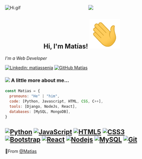 <img src="/ABSphreak/ABSphreak/blob/master/gifs/Hi.gif?raw=true" alt="Hi.gif">
<img align='right' src="https://media.giphy.com/media/M9gbBd9nbDrOTu1Mqx/giphy.gif" width="230">
<h2 align="center" > Hi, I'm Matías! <img src="https://github.com/ABSphreak/ABSphreak/blob/master/gifs/Hi.gif" width="100"></h2>

<p><em>I'm a Web Developer </em></p>

[![Linkedin: matiassenia](https://img.shields.io/badge/-Matias-blue?style=flat-square&logo=Linkedin&logoColor=white&link=https://www.linkedin.com/in/matias-senia-440044146/)](https://www.linkedin.com/in/matias-senia-440044146/)
[![GitHub Matías](https://img.shields.io/github/followers/matiassenia?label=follow&style=social)](https://github.com/matiassenia)


### <img src="https://media.giphy.com/media/VgCDAzcKvsR6OM0uWg/giphy.gif" width="50"> A little more about me...  

```javascript
const Matias = {
  pronouns: "He" | "him",
  code: [Python, Javascript, HTML, CSS, C++],
  tools: [Django, NodeJs, React],
  databases: [MySQL, MongoDB],
}
```


[![Python](https://img.shields.io/badge/python-3670A0?style=for-the-badge&logo=python&logoColor=ffdd54://github.com/matiassenia)](https://github.com/matiassenia)
[![JavaScript](https://img.shields.io/badge/-JavaScript-black?style=flat&logo=javascript&linkhttps://github.com/matiassenia)](https://github.com/matiassenia) 
[![HTML5](https://img.shields.io/badge/-HTML5-E34F26?style=flat&logo=html5&logoColor=white&link=https://github.com/matiassenia)](https://github.com/matiassenia) 
[![CSS3](https://img.shields.io/badge/-CSS3-1572B6?style=flat&logo=css3&link=https://github.com/matiassenia)](https://github.com/matiassenia) 
[![Bootstrap](https://img.shields.io/badge/-Bootstrap-563D7C?style=flat&logo=bootstrap&link=https://github.com/jessi-andre)](https://github.com/matiassenia)
[![React](https://img.shields.io/badge/-React-black?style=flat&logo=react&link=https://github.com/matiassenia)](https://github.com/matiassenia) 
[![Nodejs](https://img.shields.io/badge/-Nodejs-green?style=flat&logo=Node.js&link=https://github.com/matiassenia)](https://github.com/matiassenia) 
[![MySQL](https://img.shields.io/badge/-MySQL-black?style=flat&logo=mysql&link=https://github.com/matiassenia)](https://github.com/matiassenia)
[![Git](https://img.shields.io/badge/-Git-black?style=flat&logo=git&link=https://github.com/matiassenia)](https://github.com/matiassenia) 
---

🌱From [@Matias](https://github.com/matiassenia)
<!--
**matiassenia/matiassenia** is a ✨ _special_ ✨ repository because its `README.md` (this file) appears on your GitHub profile.
